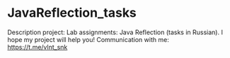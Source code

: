 # JavaReflection_tasks

Description project: Lab assignments: Java Reflection (tasks in Russian).
I hope my project will help you! Communication with me: https://t.me/vlnt_snk